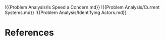 
!{{Problem Analysis/Is Speed a Concern.md}}
!{{Problem Analysis/Current Systems.md}}
!{{Problem Analysis/Identifying Actors.md}}


# References
